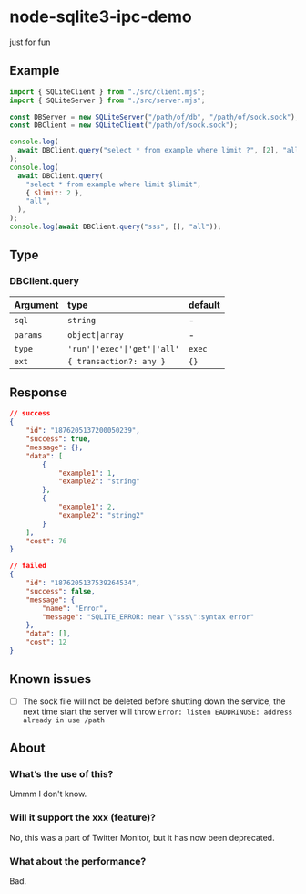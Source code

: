 # node-sqlite3-ipc-demo

just for fun

## Example

```javascript
import { SQLiteClient } from "./src/client.mjs";
import { SQLiteServer } from "./src/server.mjs";

const DBServer = new SQLiteServer("/path/of/db", "/path/of/sock.sock");
const DBClient = new SQLiteClient("/path/of/sock.sock");

console.log(
  await DBClient.query("select * from example where limit ?", [2], "all"),
);
console.log(
  await DBClient.query(
    "select * from example where limit $limit",
    { $limit: 2 },
    "all",
  ),
);
console.log(await DBClient.query("sss", [], "all"));
```

## Type

### DBClient.query

| Argument | type                          | default |
| :------- | :---------------------------- | :------ |
| `sql`    | `string`                      | -       |
| `params` | `object\|array`               | -       |
| `type`   | `'run'\|'exec'\|'get'\|'all'` | `exec`  |
| `ext`    | `{ transaction?: any }`       | `{}`    |

## Response

```json
// success
{
    "id": "1876205137200050239",
    "success": true,
    "message": {},
    "data": [
        {
            "example1": 1,
            "example2": "string"
        },
        {
            "example1": 2,
            "example2": "string2"
        }
    ],
    "cost": 76
}

// failed
{
    "id": "1876205137539264534",
    "success": false,
    "message": {
        "name": "Error",
        "message": "SQLITE_ERROR: near \"sss\":syntax error"
    },
    "data": [],
    "cost": 12
}
```

## Known issues

- [ ] The sock file will not be deleted before shutting down the service, the next time start the server will throw `Error: listen EADDRINUSE: address already in use /path`

## About

### What’s the use of this?

Ummm I don't know.

### Will it support the xxx (feature)?

No, this was a part of Twitter Monitor, but it has now been deprecated.

### What about the performance?

Bad.

